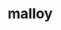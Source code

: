 ---
git: https://github.com/malloydata/malloy
logohandle: malloydatadev
sort: malloy
title: malloy
website: https://www.malloydata.dev/
---